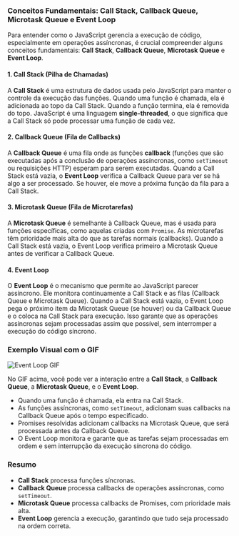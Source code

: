### Conceitos Fundamentais: Call Stack, Callback Queue, Microtask Queue e Event Loop

Para entender como o JavaScript gerencia a execução de código, especialmente em operações assíncronas, é crucial compreender alguns conceitos fundamentais: **Call Stack**, **Callback Queue**, **Microtask Queue** e **Event Loop**.

#### 1. **Call Stack (Pilha de Chamadas)**

A **Call Stack** é uma estrutura de dados usada pelo JavaScript para manter o controle da execução das funções. Quando uma função é chamada, ela é adicionada ao topo da Call Stack. Quando a função termina, ela é removida do topo. JavaScript é uma linguagem **single-threaded**, o que significa que a Call Stack só pode processar uma função de cada vez.

#### 2. **Callback Queue (Fila de Callbacks)**

A **Callback Queue** é uma fila onde as funções **callback** (funções que são executadas após a conclusão de operações assíncronas, como `setTimeout` ou requisições HTTP) esperam para serem executadas. Quando a Call Stack está vazia, o **Event Loop** verifica a Callback Queue para ver se há algo a ser processado. Se houver, ele move a próxima função da fila para a Call Stack.

#### 3. **Microtask Queue (Fila de Microtarefas)**

A **Microtask Queue** é semelhante à Callback Queue, mas é usada para funções específicas, como aquelas criadas com `Promise`. As microtarefas têm prioridade mais alta do que as tarefas normais (callbacks). Quando a Call Stack está vazia, o Event Loop verifica primeiro a Microtask Queue antes de verificar a Callback Queue.

#### 4. **Event Loop**

O **Event Loop** é o mecanismo que permite ao JavaScript parecer assíncrono. Ele monitora continuamente a Call Stack e as filas (Callback Queue e Microtask Queue). Quando a Call Stack está vazia, o Event Loop pega o próximo item da Microtask Queue (se houver) ou da Callback Queue e o coloca na Call Stack para execução. Isso garante que as operações assíncronas sejam processadas assim que possível, sem interromper a execução do código síncrono.

### Exemplo Visual com o GIF

![Event Loop GIF](https://res.cloudinary.com/practicaldev/image/fetch/s--hPFPTZp2--/c_limit%2Cf_auto%2Cfl_progressive%2Cq_66%2Cw_880/https://dev-to-uploads.s3.amazonaws.com/i/p54casaaz9oq0g8ztpi5.gif)

No GIF acima, você pode ver a interação entre a **Call Stack**, a **Callback Queue**, a **Microtask Queue**, e o **Event Loop**. 

- Quando uma função é chamada, ela entra na Call Stack.
- As funções assíncronas, como `setTimeout`, adicionam suas callbacks na Callback Queue após o tempo especificado.
- Promises resolvidas adicionam callbacks na Microtask Queue, que será processada antes da Callback Queue.
- O Event Loop monitora e garante que as tarefas sejam processadas em ordem e sem interrupção da execução síncrona do código.

### Resumo

- **Call Stack** processa funções síncronas.
- **Callback Queue** processa callbacks de operações assíncronas, como `setTimeout`.
- **Microtask Queue** processa callbacks de Promises, com prioridade mais alta.
- **Event Loop** gerencia a execução, garantindo que tudo seja processado na ordem correta.

